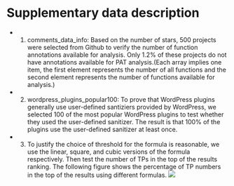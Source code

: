# Supplementary data description

- 1. comments\_data\_info: Based on the number of stars, 500 projects were selected from Github to verify the number of function annotations available for analysis. Only 1.2% of these projects do not have annotations available for PAT analysis.(Each array implies one item, the first element represents the number of all functions and the second element represents the number of functions available for analysis.)
- 2. wordpress\_plugins\_popular100: To prove that WordPress plugins generally use user-defined santiziers provided by WordPress, we selected 100 of the most popular WordPress plugins to test whether they used the user-defined sanitizer. The result is that 100% of the plugins use the user-defined sanitizer at least once.
- 3. To justify the choice of threshold for the formula is reasonable, we use the linear, square, and cubic versions of the formula respectively. Then test the number of TPs in the top of the results ranking. The following figure shows the percentage of TP numbers in the top of the results using different formulas.
![](https://penlab-1252869057.cos.ap-beijing.myqcloud.com/2022-07-15-090053.png)
